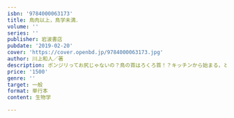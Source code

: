 ```yaml
---
isbn: '9784000063173'
title: 鳥肉以上，鳥学未満．
volume: ''
series: ''
publisher: 岩波書店
pubdate: '2019-02-20'
cover: 'https://cover.openbd.jp/9784000063173.jpg'
author: 川上和人／著
description: ボンジリってお尻じゃないの？鳥の首はろくろ首！？キッチンから始まる，とびっきりのサイエンス．
price: '1500'
genre: ''
target: 一般
format: 単行本
content: 生物学

---
```

